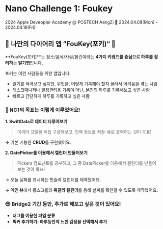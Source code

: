 # Nano Challenge 1: Foukey
2024 Apple Deveopler Academy @ POSTECH AengZi
📅 2024.04.08(Mon) - 2024.04.19(Fri)

## 📝 나만의 다이어리 앱 “FouKey(포키)“ 📝
> 

**FouKey(포키)**는 장소/음식/사람/물건이라는 **4가지 키워드를 중심으로 하루를 정리하는 일기앱**입니다.

포키는 이런 사람들을 위한 앱입니다.
- 일기를 적어보고 싶지만, 무엇을, 어떻게 기록해야 할지 몰라서 어려움을 겪는 사람
- 태스크매니저나 일정관리용 기록이 아닌, 본인의 하루를 기록해보고 싶은 사람
- 빠르고 간단하게 하루를 기록하고 싶은 사람


### 🥳 NC1의 목표는 이렇게 이루었어요!

**1. SwiftData로 데이터 다루어보기**

> 데이터 모델을 직접 구성해보고,  입력 정보를 저장-뷰로 출력하는 것이 목표!
> 

**→** 기본 기능인 **CRUD**를 구현했어요.

**2. DatePicker를 이용해서 캘린더 만들어보기**  

> Pickers 컴포넌트를 공부하고, 그 중 DatePicker를 이용해서 캘린더를 만들어보는 것이 목표!
> 

→ 오늘 날짜를 표시하는 먼슬리 캘린더를 제작했어요. 

→ **메인 뷰**에서 횡스크롤의 **위클리 캘린더**를 통해 날짜를 확인할 수 있도록 제작했어요.

### 😎 Bridge2 기간 동안, 추가로 해보고 싶은 것이 있어요!

- **태그를 이용한 파일 분류**
- **픽커 추가하기: 하루동안의 느낀 감정을 선택해서 추가**
